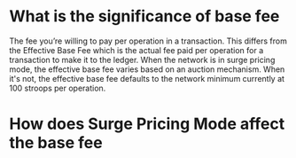 # What is the significance of base fee

The fee you’re willing to pay per operation in a transaction.
This differs from the Effective Base Fee which is the actual fee paid per operation for a transaction to make it to the ledger. When the network is in surge pricing mode, the effective base fee varies based on an auction mechanism. When it's not, the effective base fee defaults to the network minimum currently at 100 stroops per operation.


# How does Surge Pricing Mode affect the base fee



